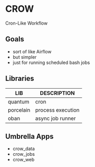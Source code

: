 # CROW

Cron-Like Workflow

## Goals

- sort of like Airflow
- but simpler
- just for running scheduled bash jobs

## Libraries

| LIB       | DESCRIPTION       |
|-----------|-------------------|
| quantum   | cron              |
| porcelain | process execution |
| oban      | async job runner  |

## Umbrella Apps

- crow_data
- crow_jobs
- crow_web


